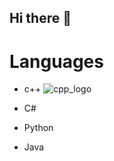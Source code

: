 ## Hi there 👋

# Languages
- c++
![cpp_logo](https://github.com/user-attachments/assets/bcfe35a6-2bfb-41c0-a6ed-793a7940fd7d)


- C#
- Python
- Java
  


<!--
Here are some ideas to get you started:

- 🔭 I’m currently working on ...
- 🌱 I’m currently learning ...
- 👯 I’m looking to collaborate on ...
- 🤔 I’m looking for help with ...
- 💬 Ask me about ...
- 📫 How to reach me: ...
- 😄 Pronouns: ...
- ⚡ Fun fact: ...
-->
